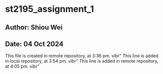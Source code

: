 # st2195_assignment_1

## Author: Shiou Wei
## Date: 04 Oct 2024

This file is created in remote repository, at 3:36 pm. vibr"
This line is added in local repository, at 3:54 pm. vibr"
This line is added in remote repository, at 4:05 pm. vibr"

